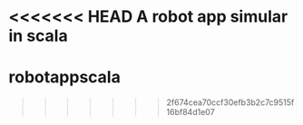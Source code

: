 <<<<<<< HEAD
A robot app simular in scala
=======
# robotappscala
>>>>>>> 2f674cea70ccf30efb3b2c7c9515f16bf84d1e07
